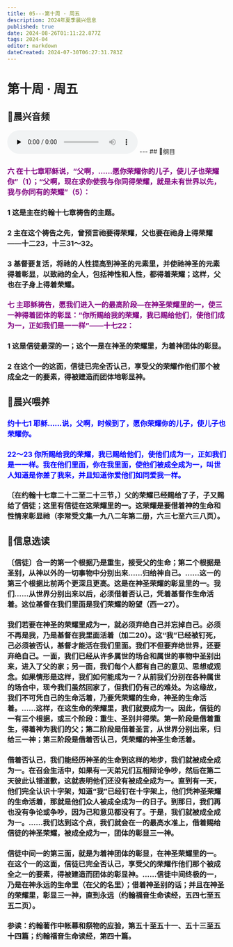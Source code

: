 ```yaml
---
title: 05---第十周 · 周五
description: 2024年夏季晨兴信息
published: true
date: 2024-08-26T01:11:22.877Z
tags: 2024-04
editor: markdown
dateCreated: 2024-07-30T06:27:31.783Z
---
```


# 第十周 · 周五
## 🎵晨兴音频
<audio id="audio" controls="" preload="none">
      <source id="mp3" src="/2024-04/week10/week10day5.mp3">
</audio>
---
## 📖纲目

### <font color=purple>六    在十七章耶稣说，“父啊，……愿你荣耀你的儿子，使儿子也荣耀你”（1）；“父啊，现在求你使我与你同得荣耀，就是未有世界以先，我与你同有的荣耀”（5）：</font>

### 1    这是主在约翰十七章祷告的主题。

### 2    主在这个祷告之先，曾预言祂要得荣耀，父也要在祂身上得荣耀——十二23，十三31～32。

### 3    基督要复活，将祂的人性提高到神圣的元素里，并使祂神圣的元素得着彰显，以致祂的全人，包括神性和人性，都得着荣耀；这样，父也在子身上得着荣耀。

### <font color=purple>七    主耶稣祷告，愿我们进入一的最高阶段—在神圣荣耀里的一，使三一神得着团体的彰显：“你所赐给我的荣耀，我已赐给他们，使他们成为一，正如我们是一一样”——十七22：</font>

### 1    这是信徒最深的一；这个一是在神圣的荣耀里，为着神团体的彰显。

### 2    在这个一的这面，信徒已完全否认己，享受父的荣耀作他们那个被成全之一的要素，得被建造而团体地彰显神。

## 📖晨兴喂养

### <font color=blue>约十七1    耶稣……说，父啊，时候到了，愿你荣耀你的儿子，使儿子也荣耀你。</font>

### <font color=blue>22～23    你所赐给我的荣耀，我已赐给他们，使他们成为一，正如我们是一一样。我在他们里面，你在我里面，使他们被成全成为一，叫世人知道是你差了我来，并且知道你爱他们如同爱我一样。</font>

### 〔在约翰十七章二十二至二十三节，〕父的荣耀已经赐给了子，子又赐给了信徒；这里有信徒在这荣耀里的一。这荣耀是要借着神的生命和性情来彰显祂（李常受文集一九八二年第二册，六三七至六三八页）。

## 📖信息选读

### 〔信徒〕合一的第一个根据乃是重生，接受父的生命；第二个根据是圣别，从神以外的一切事物中分别出来……归给神自己。……这一的第三个根据比前两个更深且更高。这是在神圣荣耀的彰显里的一。我们……从世界分别出来以后，必须借着否认己，凭着基督作生命活着。这位基督在我们里面是我们荣耀的盼望（西一27）。

### 我们若要在神圣的荣耀里成为一，就必须弃绝自己并忘掉自己。必须不再是我，乃是基督在我里面活着（加二20）。这“我”已经被钉死，己必须被否认，基督才能活在我们里面。我们不但要弃绝世界，还要弃绝自己。一面，我们已经从许多属世的场合和属世的事物中圣别出来，进入了父的家；另一面，我们每个人都有自己的意见、思想或观念。如果情形是这样，我们如何能成为一？从前我们分别在各种属世的场合中，现今我们虽然回家了，但我们仍有己的难处。为这缘故，我们不可凭自己的生命活着，乃要凭荣耀的生命，神圣的生命活着。……这样，在这生命的荣耀里，我们就要成为一。因此，信徒的一有三个根据，或三个阶段：重生、圣别并得荣。第一阶段是借着重生，得着神为我们的父；第二阶段是借着圣言，从世界分别出来，归给三一神；第三阶段是借着否认己，凭荣耀的神圣生命活着。

### 借着否认己，我们能经历神圣的生命到这样的地步，我们就被成全成为一。在召会生活中，如果有一天弟兄们互相辩论争吵，然后在第二天彼此认错道歉，这就表明他们还没有被成全成为一。直到有一天，他们完全认识十字架，知道“我”已经钉在十字架上，他们凭神圣荣耀的生命活着，那就是他们众人被成全成为一的日子。到那日，我们再也没有争论或争吵，因为己和意见都没有了。于是，我们就被成全成为一。……我们达到这个点，我们就会在一的最高水准上，借着赐给信徒的神圣荣耀，被成全成为一，团体的彰显三一神。

### 信徒中间一的第三面，就是为着神团体的彰显，在神圣荣耀里的一。在这个一的这面，信徒已完全否认己，享受父的荣耀作他们那个被成全之一的要素，得被建造而团体的彰显神。……信徒中间终极的一，乃是在神永远的生命里（在父的名里）；借着神圣别的话；并且在神圣的荣耀里，彰显三一神，直到永远（约翰福音生命读经，五四七至五五二页）。

### 参读：约翰著作中帐幕和祭物的应验，第五十至五十一、五十三至五十四篇；约翰福音生命读经，第四十篇。

<!-- Google tag (gtag.js) -->
<script async src="https://www.googletagmanager.com/gtag/js?id=G-1P8709Z16T"></script>
<script>
  window.dataLayer = window.dataLayer || [];
  function gtag(){dataLayer.push(arguments);}
  gtag('js', new Date());

  gtag('config', 'G-1P8709Z16T');
</script>